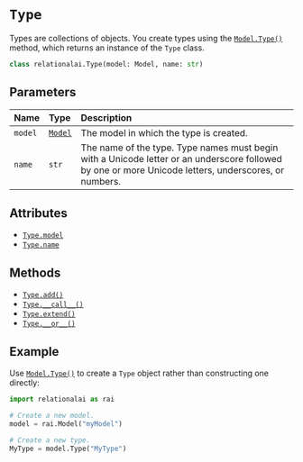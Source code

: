 <!-- markdownlint-disable MD024 -->

# `Type`

Types are collections of objects.
You create types using the [`Model.Type()`](../Model/Type.md) method,
which returns an instance of the `Type` class.

```python
class relationalai.Type(model: Model, name: str)
```

## Parameters

| Name | Type | Description |
| :--- | :--- | :------ |
| `model` | [`Model`](../Model/README.md) | The model in which the type is created. |
| `name` | `str` | The name of the type. Type names must begin with a Unicode letter or an underscore followed by one or more Unicode letters, underscores, or numbers. |

## Attributes

- [`Type.model`](./model.md)
- [`Type.name`](./name.md)

## Methods

- [`Type.add()`](./add.md)
- [`Type.__call__()`](./call__.md)
- [`Type.extend()`](./extend.md)
- [`Type.__or__()`](./or__.md)

## Example

Use [`Model.Type()`](../Model/Type.md) to create a `Type` object rather than constructing one directly:

```python
import relationalai as rai

# Create a new model.
model = rai.Model("myModel")

# Create a new type.
MyType = model.Type("MyType")
```
